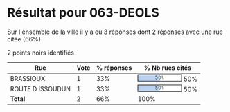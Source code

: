 # Résultat pour 063-DEOLS

Sur l'ensemble de la ville il y a eu 3 réponses dont 2 réponses avec une rue citée (66%)

2 points noirs identifiés

| Rue | Vote | % réponses | % Nb rues cités|
|-----|------|------------|----------------|
| BRASSIOUX | 1 | 33% | <img src="../../img/bar_50.gif" />&nbsp;50%|
| ROUTE D ISSOUDUN | 1 | 33% | <img src="../../img/bar_50.gif" />&nbsp;50%|
| **Total** | 2 | 66% | 100%|
